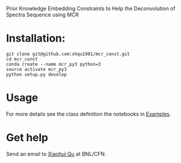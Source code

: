 Prior Knowledge Embedding Constraints to Help the Deconvolution of Spectra Sequence using MCR

# Installation:
```console
git clone git@github.com:xhqu1981/mcr_const.git
cd mcr_const
conda create --name mcr_py3 python=3
source activate mcr_py3
python setup.py develop
```

# Usage


For more details see the class definition the notebooks in [Examples](./examples).

# Get help
Send an email to [Xiaohui Qu](mailto:xiaqu@bnl.gov) at BNL/CFN.
